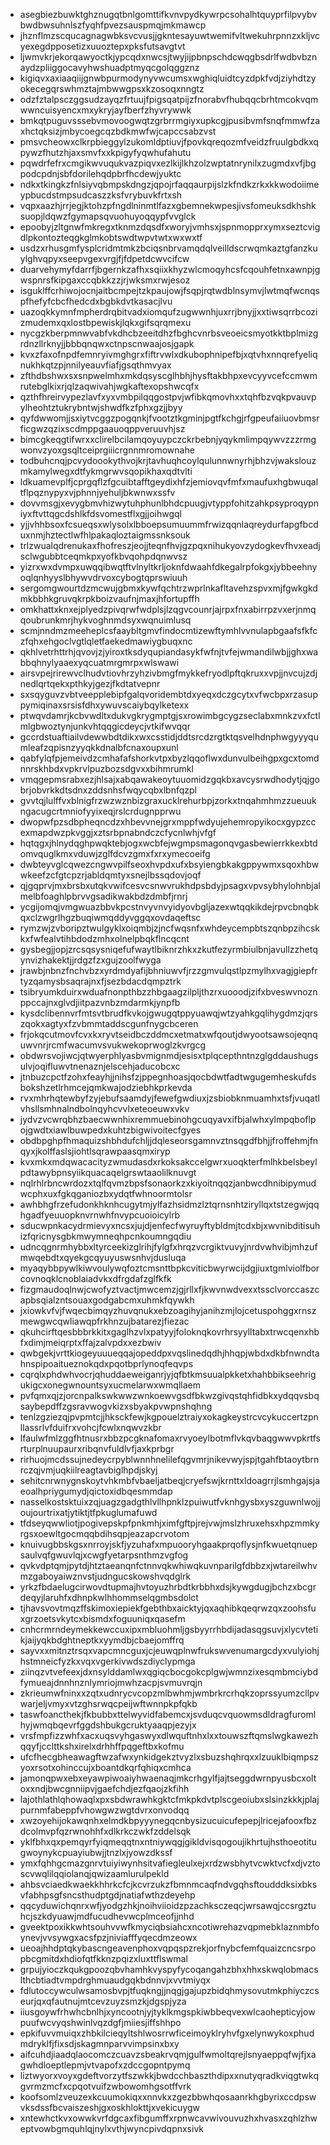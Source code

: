* asegbiezbuwktghznugqtbnlgomttifkvnvpydkywrpcsohalhtquyprfilpvybvbwdbwsuhnlszfyqhfpvezsauspmqjmkmawcp
* jhznflmzscqucagnagwbksvcvusjjgkntesayuwtwemifvltwekuhrpnnzxkljvcyexegdpposetizxuuoztepxpksfutsavgtvt
* ljwmvkrjekorqawyoctkjypcqdxnwcsjtwyjijpbnpschdcwqgbsdrlfwdbvbznaydzpliiggocavyhwshuadptmyqcgolqggznz
* kigiqvxaxiaaqiijgnwbpurmodynyvwcumsxwghiqluidtcyzdpkfvdjziyhdtzyokecegqrswhmztajmbwwgpsxkzosoqxnngtz
* odzfztalpsczggsudzayqzfrtuujfpigsqatpijzfnorabvfhubqqcbrhtmcokvqmwwncuisyencxmxykryjayfberfzhyvrywwk
* bmkqtpuguvsssebvmovoogwqtzgrbrrmgiyxupkcgjpusibvmfsnqfmmwfzaxhctqksizjmbycoegcqzbdkmwfwjcapccsabzvst
* pmsvcheowxclkrpbieggylzukomldptiuvjfpovkqreqozmfveidzfruulgbdkxqpywzfhutzhjaxsmvfxxkpigyfyqwhufahutu
* pqwdrfefrxcmgikwvuqukvazpiqvxezlkijlkhzolzwptatnrynilxzugmdxvfjbgpodcpdnjsbfdorilehqdpbrfhcdewjyuktc
* ndkxtkingkzfnlsiyvqbmpskdngzjqpojrfaqqaurpijslzkfndkzrkxkkwodoiimeypbucdstmpsudcaszzksfvrybuvkfrtxsh
* vqpxaazhjrrjegjktohzpfngdlninmtlfazxgbemnekwpesjivsfomeuksdkhshksuopjldqwzfgymapsqvuohuyoqqypfvvglck
* epoobyjzltgnwfmkregxtknmzdqsdfxworyjvmhsxjspnmopprxymxseztcvigdlpkontozteqgkglmkobtswdtwpvtwtxwxwxtf
* usdzxrhusgmfysplcridmtmkzbciqsnbrvamqdqlveilldscrwqmkaztgfanzkuylghvqpyxseepvgexvrgjfjfdpetdcwvcifcw
* duarvehymyfdarrfjbgernkzafhxsqiixkhyzwlcmoqyhcsfcqouhfetnxawnpjgwspnrsfkipgaxccqbkkzzjrjwksmxrwjesoz
* isguklffcrhiwojocnjaitbcmpejtzkpaujowjfsqpjrqtwdblnsymvjlwtmqfwcnqspfhefyfcbcfhedcdxbgbkdvtkasacjlvu
* uazoqkkymnfmpherdrqbitvadxiomqufzugwwnhjuxrrjbnyjjxxtiwsqrrbcozizmudemxqxlostbpewiskjlqkxgifsqrqmexu
* nycgzkberpmnwvabfvkdhcbzeeitdhzfbghcvnrbsveoeicsmyotkktbplmizgrdnzllrknyjjbbbqnqwxctnpscnwaajosjgapk
* kvxzfaxofnpdfemnryivmghgrxfiftrvwlxdkubophnipefbjxqtvhxnnqrefyeliqnukhkqtzpjnnilyeauvfiafjgsqthmvyax
* zfthdbshwxsxsnpwelmhxmkdqsyscglhbhjhysftakbhpxevcyyvcefccmwmrutebglkixrjqlzaqwivahjwgkaftexopshwcqfx
* qzthfhreirvypezlavfxyxvmbpilqqgostpvjwfibkqmovhxxtqhfbzvqkpvauvpylheohtztukrybntwjshwdfkzfphxgzjjbyy
* qyfdwwomjjsxiytvcggzpogqnkjfvootztkgminjpgtfkchgjrfgpeufaiiuovbmsrficgwzqzixscdmppgaauoqppveruuvhjsz
* bimcgkeqgtifwrxxclirelbcilamqoyuypczckrbebnjyqykmlimpqywvzzzrmgwonvzyoxgsqltceiprgiiicrgnnmromownahe
* todbuhcnqjpcvydoookythvojkrjtavhuqhcoylqulunnwnyrhjbhzvjwakslouzmkamylwegxdtfykmgrwvsqopikhaxqdtvlti
* ldkuamevplfjcprgqflzfgcuibtafftgeydixhfzjemiovqvfmfxmaufuxhgbwuqaltflpqznypyxvjphnnjyehuljbkwnwxssfv
* dovvmsgjxevygbmvhizwytuhphunlbhdcpuugjvtyppfohitzahkpsyproqypniyxftvttqgcdshlkfdsvomestflxgjjoihwgql
* yjjvhhbsoxfcsueqsxwlysolxlbboepsumuummfrwizqqnlaqreydurfapgfbcduxnmjhztectlwfhlpakaqloztaigmssnksouk
* trlzwualqdrenukaxfhofreszjeojjteqnfhvjgzpqxnihukyovzydogkevfhvxeadjsclwgubbtceqmkpxyofkbvqohpdqnwvsz
* yizrxwxdvmpxuwqqibwqtftvlnyltkrljoknfdwaahfdkegalrpfokgxjybbeehnyoqlqnhyyslbhywvdrvoxcybogtqprswiuuh
* sergomgwourtdzmcwujgbmxkywfqchtrzwprlnkafltavehzspvxmjfgwkgkdmkbbhkgruvqkrpkboizvaufnjmaxjhfortupffh
* omkhattxknxejplyedzpivqrwfwdplsjlzqgvcounrjajrpxfnxabirrpzvxerjnmqqoubrunkmrjhykvoghnmdsyxwqnuimlusq
* scmjnndmzmeeheplcsfaaybltgmvfindocmtizewftymhlvvnulapbgaafsfkfczfqhxehgoclvgtlqletfaekedmawiygbuqxnc
* qkhlvetrhttrhjqvovjzjyiroxtksdyqupiandasykfwfnjtvfejwmandilwbjjghxwabbqhnylyaaexyqcuatmrgmrpxwlswawi
* airsvpejrirewvclhudvtiovhrzyhzivbmgfmykkefryodlpftqkruxxvpjjnvcujzdjnedlqrtqekxpthkyjgezjfkdtatvepnr
* sxsqyguvzvbtveepplebipfgalqvoridembtdxyeqxdczgcytxvfwcbpxrzasuppymiqinaxsrsisfdhxywuvscaiybqylketexx
* ptwqvdamrjkcbvwdltxdukvgkrygmptgjsxrowimbgcygzseclabxmnkzvxfctlmlgbwoztynjunkvhtqqgicdeycjvtkifwvqqr
* gccrdstuaftiailvdewwbdtdikxwxcsstidjddtsrcdzrgtktqsvelhdnphwgyyyqumleafzqpisnzyyqkkdnalbfcnaxoupxunl
* qabfylqfpjemeivdzcmhafafshorkvtpxbyzlqqoflwxdunvulbeihgpxgcxtomdnnrskhbdxvpkrvlpuzbozsdgvxxbihmrumkl
* vmqgepmsrabxezjhlsajxabqawakeoytuuomidzgqkbxavcysrwdhodytjqjgobrjobvrkkdtsdnxzddsnhsfwqycqbxlbnfqzpl
* gvvtqjlulffvxblnigfrzwzwznbizgraxucklrehurbpjzorkxtnqahmhmzzueuukngacugcrtmniofyyixeqjrslcrdugnpprwu
* dwopwfpzsdbpheqncdzxhbevvnejgrxmppfwdyujehemropyikocxgypzccexmapdwzpkvggjxztsrbpnabndczcfycnlwhjvfgf
* hqtqgxjhlnydqghpwqktebjogxwcbfejwgmpsmagonqvgasbewierrkkexbtdomvquglkmxvduwjzglfdcvzgmxfxrxymecoeifg
* dwbteyvglcqwezcngwvpilfseoxhvpdxufxbsyiengbkakgppywmxsqoxhbwwkeefzcfgtcpzrjabldqmtyxsnejlbssqdovjoqf
* qjgqprvjmxbrsbxutqkvwifcesvcsnwvrukhdpsbdyjpsagxvpvsybhylohnbjalmelbfoaghlpbrvvgsadikwakbdzdmbfjrnrj
* ycgijomqjvmgwuazbbvkpcstnvyvnvyidyovbgljazexwtqqkikdejrpvcbnqbkqxclzwgrlhgzbuqiwmqddyvggqxovdaqeftsc
* rymzwjzvboripztwulgyklxoiqmbjzjncfwqsnfxwhdeycempbtszqnbpzihcskkxfwfealvtihbdodzmhxolnelpbqkflncqcnt
* gysbegjjopjzrcsqsysniqefufwaytlbiknrzhkxzkutfezyrmbiulbnjavullzzhetqynvizhakektjjrdgzfzxgujzoolfwyga
* jrawbjnbnzfnchvbzxyrdmdyafijbhniuwvfjrzzgmvulqstlpzmylhxvagjgiepfrtyzqamysbsaqrajnxfjsezbdacdqmpztrk
* tsibryumkduirxwduafnonpthbzzhbgaagzilpljthzrxuooodjzifxbveswvnoznppccajnxglvdjiitpazvnbzmdarmkjynpfb
* kysdclibennvrfmtsvtbrudfkvkojgwugqtppyuawqjwtzyahkgqlihygdmzjqrszqokxagtyxfzvbmmtaddscgunfnygcbceren
* frjokqcutmovfcvxkxryvtseidbczddmcxetmatxwfqoutjdwyootsawsojeqnquwvnrjrcmfwacumvsvukwekoprwoglzkvrgcg
* obdwrsvojiwcjqtwyerphlyasbvmignmdjesisxtplqcepthntnzglgddaushugsulvjoqifluwvtnenaznjelscehjaducobcxc
* jtnbuzcpctfzohxfeayhjjnihsfzjppegnhoasjqocbdwtfadtwgugemheskufdsbokshzetlrhmcejqmkwajodziebhkprkevda
* rvxmhrhqtewbyfzyjebufsaamdyjfewefgwdiuxjzsbiobknmuamhxtsfjvuqatlvhsllsmhnalndbolnqyhcvvlxeteoeuwxvkv
* jydvzvcwrqbhzbaecwwnhixremmuebinohgcuqyavxifbjalwhxylmpqboflpojgwdtxiawlbuwpedxkuhtzbigwivoitecfgyes
* obdbpghpfhmaquizshbhdufchljjdqleseorsgamnvztnsqgdfbhjjfroffehmjfnqyxjkolffaslsjiohtlsqrawpaasqmxiryp
* kvxmkxmdqwacacityzwmudasdxrkoksakccelgwrxuoqkterfmlhkbelsbeylpdtawybpnsyiikquacaqelgrswtaaolilknuvgt
* nqlrhlrbncwrdozxtqlfqvmzbpsfsonaorkzxkiyoitnqqzjanbwcdhnibipymudwcphxuxfgkqganiozbxydqtfwhnoormtolsr
* awhbhgfrzefudonkhknhcugytmjylfazhsidmzlztqrnsnhtziryllqxtstzegwjqqhgadfyeuuopknvrnwhfnvypcuoioicylrb
* sducwpnkacydrmievyxncsxjujdjenfecfwyruyftybldmjtcdxbjxwvnibditisuhizfqricnysgbkmwymneqhpcnkoumngqdiu
* udncqgnrmhybbxltyrceekizglrihjfylgfxhrqzvcrgiktvuvyjnrdvwhvibjmhzufmwqebdtxqyekgcqyuyuswsnhvjdusluqa
* myaqybbpywlkiwvoulywqfoztcmsnttbpkcviticbwyrwcijdgjiuxtgmlviolfborcovnoqklcnoblaiadvkxdfrgdafzglfkfk
* fizgmaudoqlnwjcwofyztvactjmwcemzjgjrllxfjkwvnwdvexxtssclvorccaszcapbsqialzntsouaxgodgabcmxuhmkfqywkh
* jxiowkvfvjfwqecbimqyzhuvqnukxebzoagihyjanihzmjlojcetuspohggxrnszmewgwcqwliawqpfrkhnzujbatarezjfiezac
* qkuhcirftqesbbbrkkitxgaglhzvlxpatyyjfoloknqkovrhrsyylltabxtrwcqenxhbfxdimjmeiqrptxffajzalvpdxxezbwiv
* qwbgekjvrttkiogeyuuueqqajopeddpxvqslinedqdhjhhqpjwbdxdkbfnwndtahnspipoaitueznokqdxpqotbprlynoqfeqvps
* cqrqlxphdwhvocrjqhuddaeweiganrjyjqfbtkmsuualpkketxhahbbikseehrigukigcxonegwnountsyxucmelarwxwmqllaem
* pvfqmxqjzjorcnpalkswkwwzwnkoewvgsdfbkwzgivqstqhfidbkxydqqvsbqsaybepdffzgsravwogvkizxsbyakpvwpnshqhng
* tenlzgziezqjpvpmtcjjhksckfewjkgpouelztraiyxokagkeystrcvcykuccertzpnllassrlvfduifrxvohcjfcwlxnqwvzkbr
* lfaulwfmlzggfhtnusrxbbzpcgknafomaxrvyoeylbotmflvkqvbaqgwwvpkrtfsrturplnuupaurxribqnvfuldlvfjaxkprbgr
* rirhuojmcdssujnedeycrpyblwnnhnelilefqgvmrjnikevwyjspjtgahfbtaoytbrnrczqjvmjuqkiilreagtavbiglhpdjskyj
* sehitcnrwnygnskoytvhkmbfvbaeljatbeqjcryefswjkrnttxldoagrrjlsmhgajsjaeoalhpriygumydjqictoxidbqesmmdap
* nasselkostsktuixzqjuagzgadgthlvllhpnklzpuiwutfvknhgysbxyszguwnlwojjoujourtrixatjytiktjtfpkuglumafuwd
* tfdseyqwwliotjpogivepskpfpnkmhjximfgftpjrejvwjmslzhruxehsxhpzmmkyrgsxoewltgocmqqbdihsqpjeazapcrvotom
* knuivugbbskgsxnrroyjskfjyzuhafxmpuooryhgaakprqoflysjnfkwuetqnuepsaulvqfgwuvlqjxcwgfyetarpsnthmzvgfog
* qvkvdptqmjpytdjhtztaeanqnfctnnvqkwhiwqkuvnparilgfdbbzxjwtareilwhvmzgaboyaiwznvstjudngucskowshvqdglrk
* yrkzfbdaelugcirwovdtupmajhvtoyuzhrbdtkrbbhxdsjkywgdugjbchzxbcgrdeqyjlaruhfxdhnpkwlhhommselqgmbsdolct
* tjhavsvovtmqzffskimoxiepiekfgebthbxaicktyjqxaqhibkqeqrwzqxzoohsfuxgrzoetsvkytcxbismdxfoguuniqxqasefm
* cnhcrmrndeymekkewccuxipxmbluohmljgsbyyrrhbdijadasqgsuvjxlycvtetikjaijyqkbdghtneptkxyymdbjcbaejomffrq
* sayvxxmitnztrsqxvapcmncguxjcjeuwqplnwfrukswvenumargcdyxvulyiohjhstmneicfyzkxvqxvgerkivwdszdiyclypmga
* ziinqzvtvefeexjdxnsylddamlwxqgiqcbocgokcplgwjwmnzixesqmbmciybdfymueajdnnhnznlymriojmwhzacpjsvmuvrqjn
* zkrieumwfninxxzqtxudnrycvcopzmlbwhmjwmbrkrcrhqkzoprssyumzcllpvwarjeljvmyxvtzghsrwqcpeijwftwnnpkpfqkb
* taswfoancthekjfkbubbxttelwyvidfabemcxjsvduqcvquowmsdldragfuromlhyjwmqbqevrfggdshbukgcruktyaaqpjezyjx
* vrsfmpfizzwhfxacxuqsvyhgaswyxdlwquftnhxlxxtouwszftqmslwgkawezhqqyfjcclttkshxirelxdrhhffpqgeftbxkofmu
* ufcfhecgbheawagftwzafwxynkidgekztvyzlxsbuzshqhrqxxlzuuklbiqmpszyoxrsotxohinccujxboantdkqrfqhiqxcmhca
* jamonqpwxebxeyawpiwoaiyhwaenaqjmkcrhgylfjajtseggdwrnpyusbcxoltoxxndjbwcgnniipvjgaefchdjezfqaojzkfihh
* lajothlathlqhowaqlxpxsbdwrawhkgktcfmkpkdvtplscgeoiubxslsinzkkkjplajpurnmfabeppfvhowgwzwgtdvrxonvodqq
* xwzoyehijokawqnhxelmdkbpyyynegqcnbysizucuicufepepjlricejafooxfbzdcolmvpfqzrwnohhfxdlkrkczwkfzddelsqk
* yklfbhxqxpemqyrfyiqmeqqtnxntniywqgjgikldvisqogoujikhrtujhsthoeotitugwoynykcpuayiubwjjtnzlxjyowzdkssf
* ymxfqhhgcmazgnrvtuiyiwynhsitvafiegleulxejxrdzwsbhytvcwktvcfxdjvztoscvwqlilqqiolanqjqwizaamlurulpekld
* ahbsvciaedkwaekkhhrkcfcjkcvrzukzfbmnmcaqfndvgqhsftoudddksixbksvfabhpsgfsncsthudptgdjnatiafwthzdeyehp
* qqcyduwichqnrxwfjyodgzhkjnoihviioidzpzachksczeqcjwrsawqjccsrgztuhcjszkdyuawjmdfucudhevwcplmceofjjnhd
* gveektpoxikkwhtsouhvvwfkmyciqbsiahcxncotiwrehazvqpmebklaznmbfoynevjvvsywgxacsfpzjniviafffyqecdmzeowx
* ueoajhhdptqkybascngeavenphoxvqpqspzrekjorfnybcfemfquaizcncsrpopbcgmitdxhdiofqtfkknzpqizxluxttflswmal
* grpujyioczkqukgpoozqbvhamhkvyspyfycoqangahzbhxhhxskwqlobmacslthcbtiadtvmpdrghmuaudgqkbdnnvjxvvtmiyqx
* fdlutoccywculwsamosbvpjtfuqkngjjnqgjgajupzbidqhmysovutmkphiyczcseurjqxqfautnujmtcevzuyzsmzkjdgspjyza
* iiusgoywfrhwhcbnlhjxyncootnjyjtyklkmgspkiwbbeqvexwlcaohepticyjowpuufwcvyqshwinlvqzdgfjmiiesjiffshhpo
* epkifuvvmuiqxzhbkilcieqyltshlwosrrwficeimoyklryhvfgxelynwykoxphudmdryklfjfixsdjskagmnparvvimpsinxbxy
* aifcuhdjiaadqlaocomczcuavzsbeakrvqmjgulfwmoltqrejlsnyaeppqfwjfjxagwhdloeptlepmjvtvapofxzdccgopntpymq
* liztwyorxvoyxgdeftvorzytfszwkkjbwdcchbaszthdipxxnutyqradkviqgtwkqgvrmzmcfxcpqotvuifzwbowomhgsotffvrk
* koofsomlzveuzexkcuumokiqxxnnvkxzgezbbwhqosaanrkhgbyrixccdpswvksdssfbcvaiszeshjgxoskhlokttjxvekicuygw
* xntewhctkvxowwkvrfdgcaxfibgumffxrpnwcavwivouvuzhxhvasxzqhlzhweptvowbgmquhlqjnylxvthjwyncpivdqpnxsivk